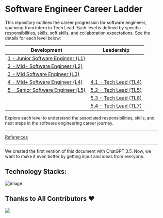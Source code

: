 # Software Engineer Career Ladder

This repository outlines the career progression for software engineers, spanning from Intern to Tech Lead. Each level is defined by specific responsibilities, skills, soft skills, and collaboration expectations. See the details for each level below:

| Development                                 | Leadership                                              |
| ------------------------------------- | ------------------------------------------------- |
| [1 - Junior Software Engineer (L1)](Home/Level%201%20-%20Junior%20Software%20Engineer.md) ||
| [2 - Mid- Software Engineer (L2)](Home/Level%202%20-%20Mid-%20Software%20Engineer.md) ||
| [3 - Mid Software Engineer (L3)](Home/Level%203%20-%20Mid%20Software%20Engineer.md) ||
| [4 - Mid+ Software Engineer (L4)](Home/Level%204%20-%20Mid+%20Software%20Engineer.md) | [4.1 - Tech Lead (TL4)](Home/Level%204.1%20-%20Tech%20Lead%20TL4.md) |
| [5 - Senior Software Engineer (L5)](Home/Level%205%20-%20Senior%20Software%20Engineer.md) | [5.2 - Tech Lead (TL5)](Home/Level%205.2-%20Tech%20Lead%20TL5.md) |
|| [5.3 - Tech Lead (TL6)](Home/Level%205.3%20-%20Tech%20Lead%20TL6.md) |
|| [5.4 - Tech Lead (TL7)](Home/Level%205.4%20-%20Tech%20Lead%20TL7.md) |


Explore each level to understand the associated responsibilities, skills, and next steps in the software engineering career journey.

---

[References](Home/References.md)

---

We created the first version of this document with ChatGPT 3.5. Now, we want to make it even better by getting input and ideas from everyone. 

## Technology Stacks:
![image](https://img.shields.io/badge/.NET-512BD4?style=for-the-badge&logo=dotnet&logoColor=white)

## Thanks to All Contributors ❤️

 <a href = "https://github.com/https://github.com/behnammohammadi/software-eng-ladder/graphs/contributors">
   <img src = "https://contrib.rocks/image?repo=behnammohammadi/software-eng-ladder"/>
 </a>
